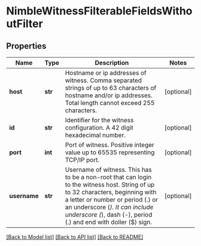 # NimbleWitnessFilterableFieldsWithoutFilter

## Properties
Name | Type | Description | Notes
------------ | ------------- | ------------- | -------------
**host** | **str** | Hostname or ip addresses of witness. Comma separated strings of up to 63 characters of hostname and/or ip addresses. Total length cannot exceed 255 characters. | [optional] 
**id** | **str** | Identifier for the witness configuration. A 42 digit hexadecimal number. | [optional] 
**port** | **int** | Port of witness. Positive integer value up to 65535 representing TCP/IP port. | [optional] 
**username** | **str** | Username of witness. This has to be a non-root that can login to the witness host. String of up to 32 characters, beginning with a letter or number or period (.) or an underscore (_). It can include underscore (_), dash (-), period (.) and end with doller ($) sign. | [optional] 

[[Back to Model list]](../README.md#documentation-for-models) [[Back to API list]](../README.md#documentation-for-api-endpoints) [[Back to README]](../README.md)


